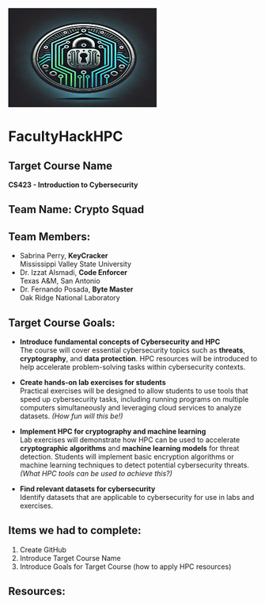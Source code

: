 <img src="./CryptoSquad.webp" alt="Project Logo" width="300" height="200">


# FacultyHackHPC

## Target Course Name
**CS423 - Introduction to Cybersecurity**

## Team Name: Crypto Squad

## Team Members:
- Sabrina Perry, **KeyCracker**  
  Mississippi Valley State University
- Dr. Izzat Alsmadi, **Code Enforcer**  
  Texas A&M, San Antonio
- Dr. Fernando Posada, **Byte Master**  
  Oak Ridge National Laboratory

## Target Course Goals:
- **Introduce fundamental concepts of Cybersecurity and HPC**  
  The course will cover essential cybersecurity topics such as **threats**, **cryptography**, and **data protection**. HPC resources will be introduced to help accelerate problem-solving tasks within cybersecurity contexts.
  
- **Create hands-on lab exercises for students**  
  Practical exercises will be designed to allow students to use tools that speed up cybersecurity tasks, including running programs on multiple computers simultaneously and leveraging cloud services to analyze datasets. *(How fun will this be!)*

- **Implement HPC for cryptography and machine learning**  
  Lab exercises will demonstrate how HPC can be used to accelerate **cryptographic algorithms** and **machine learning models** for threat detection. Students will implement basic encryption algorithms or machine learning techniques to detect potential cybersecurity threats. *(What HPC tools can be used to achieve this?)*

- **Find relevant datasets for cybersecurity**  
  Identify datasets that are applicable to cybersecurity for use in labs and exercises.

## Items we had to complete:
1. Create GitHub
2. Introduce Target Course Name
3. Introduce Goals for Target Course (how to apply HPC resources)

## Resources:

